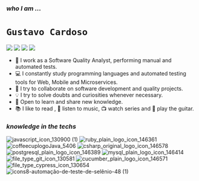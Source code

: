 ### *who I am ...*

# **`Gustavo Cardoso`**

[![](https://user-images.githubusercontent.com/52720347/120124075-c503b680-c188-11eb-80b6-a985c8220de9.png)](https://br.linkedin.com/in/gusstavocardoso)
[![](https://user-images.githubusercontent.com/52720347/120124096-f2506480-c188-11eb-824c-bd765b77d6a1.png)](mailto:gusstavocardoso@gmail.com)
[![](https://user-images.githubusercontent.com/52720347/120124301-2f692680-c18a-11eb-96fa-599d4e8cc96b.png)](https://www.youtube.com/gusstavocardoso)
[![](https://user-images.githubusercontent.com/52720347/120124330-532c6c80-c18a-11eb-925a-8ea66a54a1cb.png)](https://www.instagram.com/gusstavocardoso)


- 🧪 I work as a Software Quality Analyst, performing manual and automated tests.
- 💻 I constantly study programming languages and automated testing tools for Web, Mobile and Microservices.
- 🔭 I try to collaborate on software development and quality projects.
- 💡 I try to solve doubts and curiosities whenever necessary.
- 💬 Open to learn and share new knowledge.
- 📚 I like to read , 🤘 listen to music, 📺 watch series and 🎸 play the guitar.


### *knowledge in the techs* 
![javascript_icon_130900 (1)](https://user-images.githubusercontent.com/52720347/120117509-f027df00-c163-11eb-9f22-5e2a2ee19b49.png)
![ruby_plain_logo_icon_146361](https://user-images.githubusercontent.com/52720347/120117554-1baac980-c164-11eb-98a7-7e6861f65863.png)
![coffeecuplogoJava_5406](https://user-images.githubusercontent.com/52720347/120117599-56146680-c164-11eb-8677-c409c9034ffb.png)
![csharp_original_logo_icon_146578](https://user-images.githubusercontent.com/52720347/120117738-06826a80-c165-11eb-83f6-f6e168ec32df.png)
![postgresql_plain_logo_icon_146389](https://user-images.githubusercontent.com/52720347/120117837-9aeccd00-c165-11eb-8a90-6c438d5a0bd7.png)
![mysql_plain_logo_icon_146414](https://user-images.githubusercontent.com/52720347/120117855-afc96080-c165-11eb-8295-f4200a9e52e4.png)
![file_type_git_icon_130581](https://user-images.githubusercontent.com/52720347/121528043-7ac4d580-c9d1-11eb-9109-14861baf2ce0.png)
![cucumber_plain_logo_icon_146571](https://user-images.githubusercontent.com/52720347/120117685-b99e9400-c164-11eb-9c09-ed19167454fc.png)
![file_type_cypress_icon_130654](https://user-images.githubusercontent.com/52720347/120117626-77755280-c164-11eb-9c5c-4b14dc56bbe3.png)
![icons8-automação-de-teste-de-selênio-48 (1)](https://user-images.githubusercontent.com/52720347/123528682-c1981800-d6bf-11eb-926f-15228cdc4d72.png)



<!-- ### *SQL knowledge*
![postgresql_plain_logo_icon_146389](https://user-images.githubusercontent.com/52720347/120117837-9aeccd00-c165-11eb-8a90-6c438d5a0bd7.png)
![mysql_plain_logo_icon_146414](https://user-images.githubusercontent.com/52720347/120117855-afc96080-c165-11eb-8295-f4200a9e52e4.png)


### *Knowledge in tools*
![git_original_wordmark_logo_icon_146510](https://user-images.githubusercontent.com/52720347/121527343-ab583f80-c9d0-11eb-86e5-0148fa90639b.png)
![file_type_git_icon_130581](https://user-images.githubusercontent.com/52720347/121528043-7ac4d580-c9d1-11eb-9109-14861baf2ce0.png)
![jenkins_logo_icon_170552](https://user-images.githubusercontent.com/52720347/121739979-ca3efa80-cad2-11eb-9d50-7b8dddf0f2e8.png)
![docker_original_wordmark_logo_icon_146557](https://user-images.githubusercontent.com/52720347/121740056-e5116f00-cad2-11eb-834a-6e69ad535859.png)


### *Tests*
![file_type_rspec_icon_130188](https://user-images.githubusercontent.com/52720347/121740171-1853fe00-cad3-11eb-90f2-1866230adfcf.png)
![mocha_plain_logo_icon_146426](https://user-images.githubusercontent.com/52720347/121740239-2f92eb80-cad3-11eb-978f-22861dc6eafe.png)
![cucumber_plain_logo_icon_146571](https://user-images.githubusercontent.com/52720347/120117685-b99e9400-c164-11eb-9c09-ed19167454fc.png)
![file_type_cypress_icon_130654](https://user-images.githubusercontent.com/52720347/120117626-77755280-c164-11eb-9c5c-4b14dc56bbe3.png)


 -->
<!--
![javascript_icon_130900 (1)](https://user-images.githubusercontent.com/52720347/120117509-f027df00-c163-11eb-9f22-5e2a2ee19b49.png)
![ruby_plain_logo_icon_146361](https://user-images.githubusercontent.com/52720347/120117554-1baac980-c164-11eb-98a7-7e6861f65863.png)
![coffeecuplogoJava_5406](https://user-images.githubusercontent.com/52720347/120117599-56146680-c164-11eb-8677-c409c9034ffb.png)
![csharp_original_logo_icon_146578](https://user-images.githubusercontent.com/52720347/120117738-06826a80-c165-11eb-83f6-f6e168ec32df.png)
![file_type_cypress_icon_130654](https://user-images.githubusercontent.com/52720347/120117626-77755280-c164-11eb-9c5c-4b14dc56bbe3.png)
![cucumber_plain_logo_icon_146571](https://user-images.githubusercontent.com/52720347/120117685-b99e9400-c164-11eb-9c09-ed19167454fc.png)
![git_original_wordmark_logo_icon_146510](https://user-images.githubusercontent.com/52720347/120117767-287bed00-c165-11eb-9351-21413dba0ac1.png)
![postgresql_plain_logo_icon_146389](https://user-images.githubusercontent.com/52720347/120117837-9aeccd00-c165-11eb-8a90-6c438d5a0bd7.png)
![mysql_plain_logo_icon_146414](https://user-images.githubusercontent.com/52720347/120117855-afc96080-c165-11eb-8295-f4200a9e52e4.png)
![file_type_vscode_icon_130084](https://user-images.githubusercontent.com/52720347/120118019-b906fd00-c166-11eb-9325-d5cb838ba254.png)
-->




